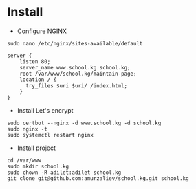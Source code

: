 # Install

- Configure NGINX
```
sudo nano /etc/nginx/sites-available/default
```
```
server {
    listen 80;
    server_name www.school.kg school.kg;
    root /var/www/school.kg/maintain-page;
    location / {
      try_files $uri $uri/ /index.html;
    }
}
```

- Install Let's encrypt

```
sudo certbot --nginx -d www.school.kg -d school.kg
sudo nginx -t
sudo systemctl restart nginx
```

- Install project
```
cd /var/www
sudo mkdir school.kg
sudo chown -R adilet:adilet school.kg
git clone git@github.com:amurzaliev/school.kg.git school.kg
```
